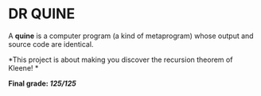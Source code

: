 # DR QUINE #

A __quine__ is a computer program (a kind of metaprogram) whose output and source code are identical.

*This project is about making you discover the recursion theorem of Kleene! *

__Final grade: *125/125*__
